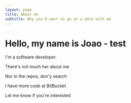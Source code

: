```yaml
---
layout: page
title: About me
subtitle: Why you'd want to go on a date with me
---
```


# Hello, my name is Joao  - test
I'm a software developer.

There's not much her about me

Nor in the repos, don'y search

I have more code at BitBucket

Let me know if you're interested
